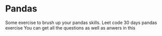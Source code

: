 # Pandas
Some exercise to brush up your pandas skills.
Leet code 30 days pandas exercise
You can get all the questions as well as anwers in this
